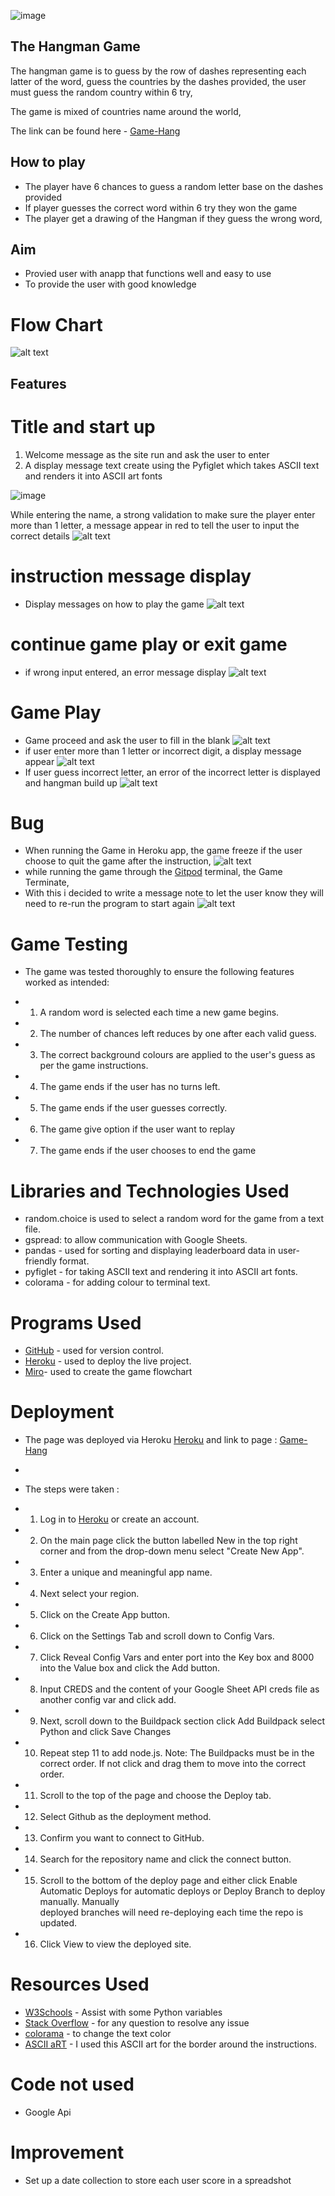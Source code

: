 ![image](https://github.com/olaganiyu94/game-hang/assets/23237638/90940cd7-a87f-4ca1-b56b-f8f77c3d5fe5)


## The Hangman Game
The hangman game is to guess by the row of dashes representing each latter of the word, guess the countries by the dashes provided, the user must guess the random country within 6 try, 

The game is mixed of countries name around the world, 

The link can be found here - [Game-Hang](https://the-hangman-game-b58499e0ed83.herokuapp.com/)

## How to play 

- The player have 6 chances to guess a random letter base on the dashes provided 
- If player guesses the correct word within 6 try they won the game
- The player get a drawing of the Hangman if they guess the wrong word,

## Aim

- Provied user with anapp that functions well and easy to use
- To provide the user with good knowledge

# Flow Chart
![alt text](image.png)

## Features

# Title and start up 

1. Welcome message as the site run and ask the user to enter 
2. A display message text create using the Pyfiglet which takes ASCII text and renders it into ASCII art fonts

![image](https://github.com/olaganiyu94/game-hang/assets/23237638/547944cc-b3c2-41be-b87e-3db958db5ea9)


While entering the name, a strong validation to make sure the player enter more than 1 letter, 
a message appear in red to tell the user to input the correct details 
![alt text](image-1.png)

# instruction message display

- Display messages on how to play the game
![alt text](image-3.png)

# continue game play or exit game

- if wrong input entered, an error message display 
![alt text](image-2.png)

# Game Play 

- Game proceed and ask the user to fill in the blank 
![alt text](image-4.png)
- if user enter more than 1 letter or incorrect digit, a display message appear
![alt text](image-5.png)
- If user guess incorrect letter, an error of the incorrect letter is displayed and hangman build up
![alt text](image-6.png)


# Bug 
- When running the Game in Heroku app, the game freeze if the user choose to quit the game after the instruction, 
![alt text](image-7.png)
- while running the game through the [Gitpod](gitpod.io) terminal, the Game Terminate, 
- With this i decided to write a message note to let the user know they will need to re-run the program to start again
![alt text](image-8.png)

# Game Testing

- The game was tested thoroughly to ensure the following features worked as intended:

- 1. A random word is selected each time a new game begins.
- 2. The number of chances left reduces by one after each valid guess.
- 3. The correct background colours are applied to the user's guess as per the game instructions.
- 4. The game ends if the user has no turns left.
- 5. The game ends if the user guesses correctly.
- 6. The game give option if the user want to replay
- 7. The game ends if the user chooses to end the game
# Libraries and Technologies Used

- random.choice is used to select a random word for the game from a text file.
- gspread: to allow communication with Google Sheets.
- pandas - used for sorting and displaying leaderboard data in user-friendly format.
- pyfiglet - for taking ASCII text and rendering it into ASCII art fonts.
- colorama - for adding colour to terminal text.

# Programs Used
- [GitHub](https://github.com/) - used for version control.
- [Heroku](heroku.com/apps) - used to deploy the live project.
- [Miro](miro.com)- used to create the game flowchart

# Deployment 
- The page was deployed via Heroku [Heroku](heroku.com/apps)  and link to page : [Game-Hang](https://the-hangman-game-b58499e0ed83.herokuapp.com/)
- 
- The steps were taken : 

-   1.  Log in to [Heroku](heroku.com/apps) or create an account.
-   2.  On the main page click the button labelled New in the top right corner and from the drop-down menu select "Create New App".
-   3.  Enter a unique and meaningful app name.
-   4.  Next select your region.
-   5.  Click on the Create App button.
-   6.  Click on the Settings Tab and scroll down to Config Vars.
-   7.  Click Reveal Config Vars and enter port into the Key box and 8000 into the Value box and click the Add button.
-   8.  Input CREDS and the content of your Google Sheet API creds file as another config var and click add.
-   9.  Next, scroll down to the Buildpack section click Add Buildpack select Python and click Save Changes
-   10. Repeat step 11 to add node.js. Note: The Buildpacks must be in the correct order. If not click and drag them to move into the correct order.
-   11. Scroll to the top of the page and choose the Deploy tab.
-   12. Select Github as the deployment method.
-   13. Confirm you want to connect to GitHub.
-   14. Search for the repository name and click the connect button.
-   15. Scroll to the bottom of the deploy page and either click Enable Automatic Deploys for automatic deploys or Deploy Branch to deploy manually.                Manually                   
        deployed branches will need re-deploying each time the repo is updated.
-   16. Click View to view the deployed site.


# Resources Used
- [W3Schools](https://www.w3schools.com/python/) - Assist with some Python variables
- [Stack Overflow](https://stackoverflow.com/) - for any question to resolve any issue 
- [colorama](https://pypi.org/project/colorama/) - to change the text color
- [ASCII aRT](https://pypi.org/project/art/) - I used this ASCII art for the border around the instructions.

# Code not used 
- Google Api 

# Improvement 
- Set up a date collection to store each user score in a spreadshot 